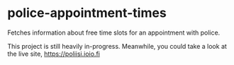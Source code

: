 # police-appointment-times
Fetches information about free time slots for an appointment with police.

This project is still heavily in-progress. Meanwhile, you could take a look at the live site,
https://poliisi.ioio.fi
